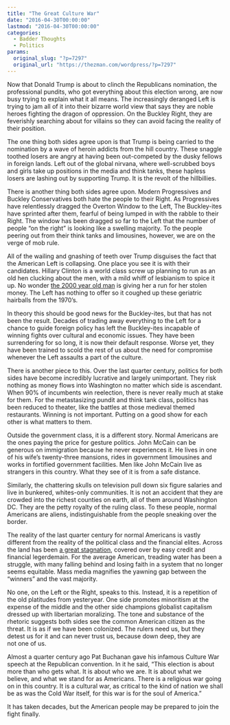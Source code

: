 ```yaml
---
title: "The Great Culture War"
date: "2016-04-30T00:00:00"
lastmod: "2016-04-30T00:00:00"
categories:
  - Badder Thoughts
  - Politics
params:
  original_slug: "?p=7297"
  original_url: "https://thezman.com/wordpress/?p=7297"
---
```


Now that Donald Trump is about to clinch the Republicans nomination, the
professional pundits, who got everything about this election wrong, are
now busy trying to explain what it all means. The increasingly deranged
Left is trying to jam all of it into their bizarre world view that says
they are noble heroes fighting the dragon of oppression. On the Buckley
Right, they are feverishly searching about for villains so they can
avoid facing the reality of their position.

The one thing both sides agree upon is that Trump is being carried to
the nomination by a wave of heroin addicts from the hill country. These
snaggle toothed losers are angry at having been out-competed by the
dusky fellows in foreign lands. Left out of the global nirvana, where
well-scrubbed boys and girls take up positions in the media and think
tanks, these hapless losers are lashing out by supporting Trump. It is
the revolt of the hillbillies.

There is another thing both sides agree upon. Modern Progressives and
Buckley Conservatives both hate the people to their Right. As
Progressives have relentlessly dragged the Overton Window to the Left,
The Buckley-ites have sprinted after them, fearful of being lumped in
with the rabble to their Right. The window has been dragged so far to
the Left that the number of people “on the right” is looking like a
swelling majority. To the people peering out from their think tanks and
limousines, however, we are on the verge of mob rule.

All of the wailing and gnashing of teeth over Trump disguises the fact
that the American Left is collapsing. One place you see it is with their
candidates. Hillary Clinton is a world class screw up planning to run as
an old hen clucking about the men, with a mild whiff of lesbianism to
spice it up. No wonder [the 2000 year
old man](https://www.youtube.com/watch?v=-DmA81BI6oc) is giving her a
run for her stolen money. The Left has nothing to offer so it coughed up
these geriatric hairballs from the 1970’s.

In theory this should be good news for the Buckley-ites, but that has
not been the result. Decades of trading away everything to the Left for
a chance to guide foreign policy has left the Buckley-ites incapable of
winning fights over cultural and economic issues. They have been
surrendering for so long, it is now their default response. Worse yet,
they have been trained to scold the rest of us about the need for
compromise whenever the Left assaults a part of the culture.

There is another piece to this. Over the last quarter century, politics
for both sides have become incredibly lucrative and largely unimportant.
They risk nothing as money flows into Washington no matter which side is
ascendant. When 90% of incumbents win reelection, there is never really
much at stake for them. For the metastasizing pundit and think tank
class, politics has been reduced to theater, like the battles at those
medieval themed restaurants. Winning is not important. Putting on a good
show for each other is what matters to them.

Outside the government class, it is a different story. Normal Americans
are the ones paying the price for gesture politics. John McCain can be
generous on immigration because he never experiences it. He lives in one
of his wife’s twenty-three mansions, rides in government limousines and
works in fortified government facilities. Men like John McCain live as
strangers in this country. What they see of it is from a safe distance.

Similarly, the chattering skulls on television pull down six figure
salaries and live in bunkered, whites-only communities. It is not an
accident that they are crowded into the richest counties on earth, all
of them around Washington DC. They are the petty royalty of the ruling
class. To these people, normal Americans are aliens, indistinguishable
from the people sneaking over the border.

The reality of the last quarter century for normal Americans is vastly
different from the reality of the political class and the financial
elites. Across the land has been [a great
stagnation](http://nypost.com/2016/04/30/americans-havent-gotten-a-raise-in-16-years/),
covered over by easy credit and financial legerdemain. For the average
American, treading water has been a struggle, with many falling behind
and losing faith in a system that no longer seems equitable. Mass media
magnifies the yawning gap between the “winners” and the vast majority.

No one, on the Left or the Right, speaks to this. Instead, it is a
repetition of the old platitudes from yesteryear. One side
promotes minoritism at the expense of the middle and the other side
champions globalist capitalism dressed up with libertarian moralizing.
The tone and substance of the rhetoric suggests both sides see the
common American citizen as the threat. It is as if we have been
colonized. The rulers need us, but they detest us for it and can never
trust us, because down deep, they are not one of us.

Almost a quarter century ago Pat Buchanan gave his infamous Culture War
speech at the Republican convention. In it he said, “This election is
about more than who gets what. It is about who we are. It is about what
we believe, and what we stand for as Americans. There is a religious war
going on in this country. It is a cultural war, as critical to the kind
of nation we shall be as was the Cold War itself, for this war is for
the soul of America.”

It has taken decades, but the American people may be prepared to join
the fight finally.
